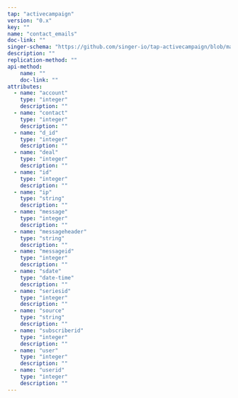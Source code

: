 ```yaml
---
tap: "activecampaign"
version: "0.x"
key: ""
name: "contact_emails"
doc-link: ""
singer-schema: "https://github.com/singer-io/tap-activecampaign/blob/master/tap_activecampaign/schemas/contact_emails.json"
description: ""
replication-method: ""
api-method:
    name: ""
    doc-link: ""
attributes:
  - name: "account"
    type: "integer"
    description: ""
  - name: "contact"
    type: "integer"
    description: ""
  - name: "d_id"
    type: "integer"
    description: ""
  - name: "deal"
    type: "integer"
    description: ""
  - name: "id"
    type: "integer"
    description: ""
  - name: "ip"
    type: "string"
    description: ""
  - name: "message"
    type: "integer"
    description: ""
  - name: "messageheader"
    type: "string"
    description: ""
  - name: "messageid"
    type: "integer"
    description: ""
  - name: "sdate"
    type: "date-time"
    description: ""
  - name: "seriesid"
    type: "integer"
    description: ""
  - name: "source"
    type: "string"
    description: ""
  - name: "subscriberid"
    type: "integer"
    description: ""
  - name: "user"
    type: "integer"
    description: ""
  - name: "userid"
    type: "integer"
    description: ""
---
```


